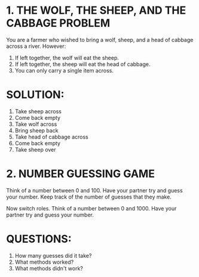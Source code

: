 # 1. THE WOLF, THE SHEEP, AND THE CABBAGE PROBLEM
You are a farmer who wished to bring a wolf, sheep, and a head of cabbage
across a river. However:

  1. If left together, the wolf will eat the sheep.
  2. If left together, the sheep will eat the head of cabbage.
  3. You can only carry a single item across.

# SOLUTION:
  1. Take sheep across
  2. Come back empty
  3. Take wolf across
  4. Bring sheep back
  5. Take head of cabbage across
  6. Come back empty
  7. Take sheep over

# 2. NUMBER GUESSING GAME
Think of a number between 0 and 100. Have your partner try and guess your
number. Keep track of the number of guesses that they make.

Now switch roles. Think of a number between 0 and 1000. Have your partner
try and guess your number.

# QUESTIONS:

  1. How many guesses did it take?
  2. What methods worked?
  3. What methods didn't work?

